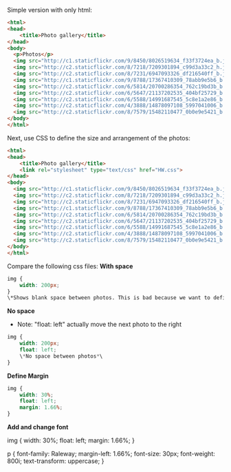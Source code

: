 
Simple version with only html:
```html
<html>
<head>
	<title>Photo gallery</title>
</head>
<body>
  <p>Photos</p>
  <img src="http://c1.staticflickr.com/9/8450/8026519634_f33f3724ea_b.jpg">
  <img src="http://c2.staticflickr.com/8/7218/7209301894_c99d3a33c2_h.jpg">
  <img src="http://c2.staticflickr.com/8/7231/6947093326_df216540ff_b.jpg">
  <img src="http://c1.staticflickr.com/9/8788/17367410309_78abb9e5b6_b.jpg">
  <img src="http://c2.staticflickr.com/6/5814/20700286354_762c19bd3b_b.jpg">
  <img src="http://c2.staticflickr.com/6/5647/21137202535_404bf25729_b.jpg">
  <img src="http://c2.staticflickr.com/6/5588/14991687545_5c8e1a2e86_b.jpg">
  <img src="http://c2.staticflickr.com/4/3888/14878097108_5997041006_b.jpg">
  <img src="http://c2.staticflickr.com/8/7579/15482110477_0b0e9e5421_b.jpg">
</body>
</html>
```

Next, use CSS to define the size and arrangement of the photos:

```html
<html>
<head>
	<title>Photo gallery</title>
	<link rel="stylesheet" type="text/css" href="HW.css">
</head>
<body>
  <img src="http://c1.staticflickr.com/9/8450/8026519634_f33f3724ea_b.jpg">
  <img src="http://c2.staticflickr.com/8/7218/7209301894_c99d3a33c2_h.jpg">
  <img src="http://c2.staticflickr.com/8/7231/6947093326_df216540ff_b.jpg">
  <img src="http://c1.staticflickr.com/9/8788/17367410309_78abb9e5b6_b.jpg">
  <img src="http://c2.staticflickr.com/6/5814/20700286354_762c19bd3b_b.jpg">
  <img src="http://c2.staticflickr.com/6/5647/21137202535_404bf25729_b.jpg">
  <img src="http://c2.staticflickr.com/6/5588/14991687545_5c8e1a2e86_b.jpg">
  <img src="http://c2.staticflickr.com/4/3888/14878097108_5997041006_b.jpg">
  <img src="http://c2.staticflickr.com/8/7579/15482110477_0b0e9e5421_b.jpg">
</body>
</html>
```
Compare the following css files: 
**With space**
```css
img {
	width: 200px;
}
\*Shows blank space between photos. This is bad because we want to define the width of the margin ourselves.*\
```
**No space**
* Note: "float: left" actually move the next photo to the right 
```css
img {
	width: 200px;
	float: left;
	\*No space between photos*\
}
```
**Define Margin**
```css
img {
	width: 30%;
	float: left;
	margin: 1.66%;
}
```
**Add and change font**

img {
	width: 30%;
	float: left;
	margin: 1.66%;
}

p {
	font-family: Raleway;
	margin-left: 1.66%;
	font-size: 30px;
	font-weight: 800i;
	text-transform: uppercase;
}
